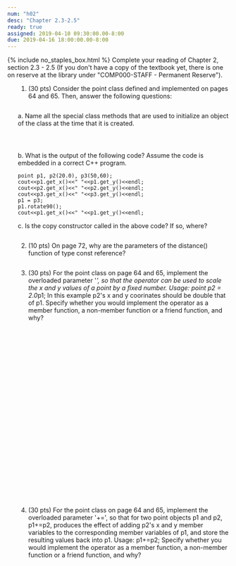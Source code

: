 ```yaml
---
num: "h02"
desc: "Chapter 2.3-2.5"
ready: true
assigned: 2019-04-10 09:30:00.00-8:00
due: 2019-04-16 18:00:00.00-8:00
---
```

{% include no_staples_box.html %}
Complete your reading of Chapter 2, section 2.3 - 2.5 (If you don't have a copy of the textbook yet, there is one on reserve at the library under "COMP000-STAFF - Permanent Reserve").

<ol markdown="1">

1. (30 pts) Consider the point class defined and implemented on pages 64 and 65. Then, answer the following questions:
<div style="margin-bottom:2em"></div>
a. Name all the special class methods that are used to initialize an object of the class at the time that it is created.
<div style="margin-bottom:4em"></div>
b. What is the output of the following code? Assume the code is embedded in a correct C++ program.

<div markdown="1">

```
point p1, p2(20.0), p3(50,60);
cout<<p1.get_x()<<" "<<p1.get_y()<<endl;
cout<<p2.get_x()<<" "<<p2.get_y()<<endl;
cout<<p3.get_x()<<" "<<p3.get_y()<<endl;
p1 = p3;
p1.rotate90();
cout<<p1.get_x()<<" "<<p1.get_y()<<endl;
```
</div>

c. Is the copy constructor called in the above code? If so, where?

<div style="margin-bottom:2em"></div>

2. (10 pts) On page 72, why are the parameters of the distance() function of type const reference?  
<div style="margin-bottom:2em"></div>
<div class="pagebreak"></div>

3. (30 pts) For the point class on page 64 and 65, implement the overloaded parameter '*', so that the operator can be used to scale the x and y values of a point by a fixed number. Usage: point p2 = 2.0*p1; In this example p2's x and y coorinates should be double that of p1. Specify whether you would implement the operator as a member function, a non-member function or a friend function, and why?
<div style="margin-bottom:30em"></div>

4. (30 pts) For the point class on page 64 and 65, implement the overloaded parameter '+=', so that for two point objects p1 and p2, p1+=p2, produces the effect of adding p2's x and y member variables to the corresponding member variables of p1, and store the resulting values back into p1. Usage: p1+=p2;  Specify whether you would implement the operator as a member function, a non-member function or a friend function, and why?
<div style="margin-bottom:20em"></div>


</ol>
